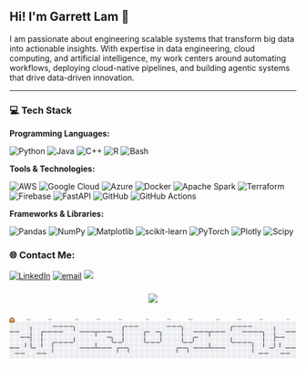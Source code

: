 ## Hi! I'm Garrett Lam 👋

I am passionate about engineering scalable systems that transform big data into actionable insights. With expertise in data engineering, cloud computing, and artificial intelligence, my work centers around automating workflows, deploying cloud-native pipelines, and building agentic systems that drive data-driven innovation.

---
### 💻 Tech Stack

**Programming Languages:**

![Python](https://img.shields.io/badge/python-3670A0?style=for-the-badge&logo=python&logoColor=ffdd54) ![Java](https://img.shields.io/badge/java-%23ED8B00.svg?style=for-the-badge&logo=openjdk&logoColor=white) ![C++](https://img.shields.io/badge/c++-%2300599C.svg?style=for-the-badge&logo=c%2B%2B&logoColor=white) ![R](https://img.shields.io/badge/r-%23276DC3.svg?style=for-the-badge&logo=r&logoColor=white) ![Bash](https://img.shields.io/badge/bash_script-%23121011.svg?style=for-the-badge&logo=gnu-bash&logoColor=white)

**Tools & Technologies:**

![AWS](https://img.shields.io/badge/AWS-%23FF9900.svg?style=for-the-badge&logo=amazon-aws&logoColor=white) ![Google Cloud](https://img.shields.io/badge/GoogleCloud-%234285F4.svg?style=for-the-badge&logo=google-cloud&logoColor=white) ![Azure](https://img.shields.io/badge/azure-%230072C6.svg?style=for-the-badge&logo=microsoftazure&logoColor=white) ![Docker](https://img.shields.io/badge/docker-%230db7ed.svg?style=for-the-badge&logo=docker&logoColor=white) ![Apache Spark](https://img.shields.io/badge/Apache%20Spark-FDEE21?style=for-the-badge&logo=apachespark&logoColor=black) ![Terraform](https://img.shields.io/badge/terraform-%235835CC.svg?style=for-the-badge&logo=terraform&logoColor=white) ![Firebase](https://img.shields.io/badge/firebase-%23039BE5.svg?style=for-the-badge&logo=firebase)  ![FastAPI](https://img.shields.io/badge/FastAPI-005571?style=for-the-badge&logo=fastapi)  ![GitHub](https://img.shields.io/badge/github-%23121011.svg?style=for-the-badge&logo=github&logoColor=white) ![GitHub Actions](https://img.shields.io/badge/github%20actions-%232671E5.svg?style=for-the-badge&logo=githubactions&logoColor=white) 

**Frameworks & Libraries:**

![Pandas](https://img.shields.io/badge/pandas-%23150458.svg?style=for-the-badge&logo=pandas&logoColor=white) ![NumPy](https://img.shields.io/badge/numpy-%23013243.svg?style=for-the-badge&logo=numpy&logoColor=white) ![Matplotlib](https://img.shields.io/badge/Matplotlib-%23ffffff.svg?style=for-the-badge&logo=Matplotlib&logoColor=black) ![scikit-learn](https://img.shields.io/badge/scikit--learn-%23F7931E.svg?style=for-the-badge&logo=scikit-learn&logoColor=white) ![PyTorch](https://img.shields.io/badge/PyTorch-%23EE4C2C.svg?style=for-the-badge&logo=PyTorch&logoColor=white) ![Plotly](https://img.shields.io/badge/Plotly-%233F4F75.svg?style=for-the-badge&logo=plotly&logoColor=white) ![Scipy](https://img.shields.io/badge/SciPy-%230C55A5.svg?style=for-the-badge&logo=scipy&logoColor=%white) 

### 🌐 Contact Me:
[![LinkedIn](https://img.shields.io/badge/LinkedIn-%230077B5.svg?logo=linkedin&logoColor=white)](https://linkedin.com/in/garrett-lam) [![email](https://img.shields.io/badge/Email-D14836?logo=gmail&logoColor=white)](mailto:garrettlam9@gmail.com) [![](https://visitcount.itsvg.in/api?id=garrett-lam&icon=0&color=1)](https://visitcount.itsvg.in)


###

<div align="center">
  <img src="https://profile-counter.glitch.me/garrett-lam/count.svg?"  />
</div>

###

<picture>
  <source media="(prefers-color-scheme: dark)" srcset="https://raw.githubusercontent.com/garrett-lam/garrett-lam/output/pacman-contribution-graph-dark.svg">
  <source media="(prefers-color-scheme: light)" srcset="https://raw.githubusercontent.com/garrett-lam/garrett-lam/output/pacman-contribution-graph.svg">
  <img alt="pacman contribution graph" src="https://raw.githubusercontent.com/garrett-lam/garrett-lam/output/pacman-contribution-graph.svg">
</picture>

###

